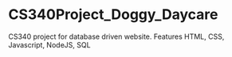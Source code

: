 # CS340Project_Doggy_Daycare
CS340 project for database driven website. Features HTML, CSS, Javascript, NodeJS, SQL
